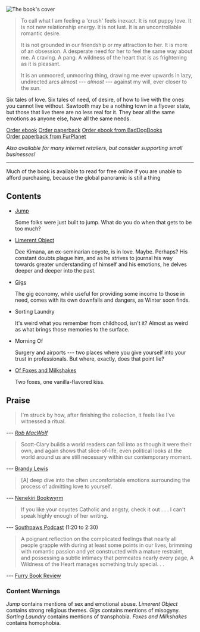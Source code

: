 ---
---

![The book's cover](/cover-front.jpg)


> To call what I am feeling a 'crush' feels inexact. It is not puppy love. It is not new relationship energy. It is not lust. It is an uncontrollable romantic desire.
>
> It is not grounded in our friendship or my attraction to her. It is more of an obsession. A desperate need for her to feel the same way about me. A craving. A pang. A wildness of the heart that is as frightening as it is pleasant.
>
> It is an unmoored, unmooring thing, drawing me ever upwards in lazy, undirected arcs almost --- *almost* --- against my will, ever closer to the sun.

Six tales of love. Six tales of need, of desire, of how to live with the ones you cannot live without. Sawtooth may be a nothing town in a flyover state, but those that live there are no less real for it. They bear all the same emotions as anyone else, have all the same needs.

<div class="buy">
<p>
<a href="https://makyo.itch.io/a-wildness-of-the-heart">Order ebook</a>
<a href="https://makyo-ink.square.site/product/awoth/8">Order paperback</a>
<a href="https://baddogbooks.com/product/a-wildness-of-the-heart-limerant-object-and-other-stories/" target="_blank">Order ebook from BadDogBooks</a><br/>
<a href="https://furplanet.com/shop/item.aspx?itemid=1188" target="_blank">Order paperback from FurPlanet</a>
</p>
<p>
<em>Also available for many internet retailers, but consider supporting small businesses!</em>
</p>
</div>

-----

Much of the book is available to read for free online if you are unable to afford purchasing, because the global panoramic is still a thing

## Contents

* [Jump](/jump)

  Some folks were just built to jump. What do you do when that gets to be too much?
* [Limerent Object](/limerent-object)

  Dee Kimana, an ex-seminarian coyote, is in love. Maybe. Perhaps? His constant doubts plague him, and as he strives to journal his way towards greater understanding of himself and his emotions, he delves deeper and deeper into the past.
* [Gigs](/gigs)

  The gig economy, while useful for providing some income to those in need, comes with its own downfalls and dangers, as Winter soon finds.
* Sorting Laundry

  It's weird what you remember from childhood, isn't it? Almost as weird as what brings those memories to the surface.
* Morning Of

  Surgery and airports --- two places where you give yourself into your trust in professionals. But where, exactly, does that point lie?
* [Of Foxes and Milkshakes](/of-foxes-and-milkshakes)

  Two foxes, one vanilla-flavored kiss.

## Praise

> I'm struck by how, after finishing the collection, it feels like I've witnessed a ritual.

--- [*Rob MacWolf*](https://www.goodreads.com/review/show/4277367183)

> Scott-Clary builds a world readers can fall into as though it were their own, and again shows that slice-of-life, even political looks at the world around us are still necessary within our contemporary moment. 

--- [Brandy Lewis](https://www.amazon.com/gp/customer-reviews/R14R9SFQ169T2/ref=cm_cr_dp_d_rvw_ttl?ie=UTF8&ASIN=1948743213)

> [A] deep dive into the often uncomfortable emotions surrounding the process of admitting love to yourself.

--- [Nenekiri Bookwyrm](https://www.goodreads.com/review/show/4343468157)

> If you like your coyotes Catholic and angsty, check it out . . . I can't speak highly enough of her writing.

--- [Southpaws Podcast](https://southpawscast.podbean.com/e/episode-502-they-re-not-grrreat/) (1:20 to 2:30)

> A poignant reflection on the complicated feelings that nearly all people grapple with during at least some points in our lives, brimming with romantic passion and yet constructed with a mature restraint, and possessing a subtle intimacy that permeates nearly every page, A Wildness of the Heart manages something truly special. . .

--- [Furry Book Review](https://furrybookreview.com/wildness-of-the-heart/)

### Content Warnings

*Jump* contains mentions of sex and emotional abuse. *Limerent Object* contains strong religious themes. *Gigs* contains mentions of misogyny. *Sorting Laundry* contains mentions of transphobia. *Foxes and Milkshakes* contains homophobia.

